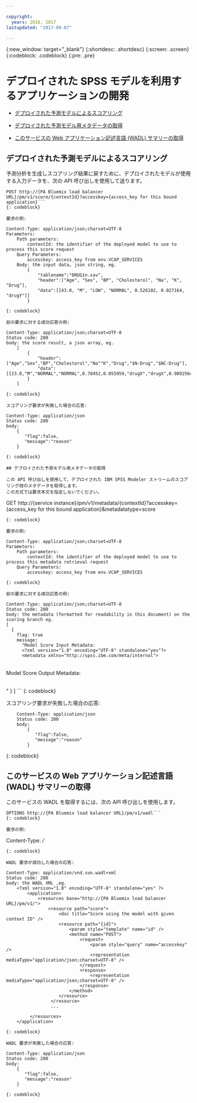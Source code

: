 ```yaml
---

copyright:
  years: 2016, 2017
lastupdated: "2017-09-07"

---
```


{:new_window: target="_blank"}
{:shortdesc: .shortdesc}
{:screen: .screen}
{:codeblock: .codeblock}
{:pre: .pre}

# デプロイされた SPSS モデルを利用するアプリケーションの開発


*  [デプロイされた予測モデルによるスコアリング](#scoring-with-a-deployed-predictive-model)

*  [デプロイされた予測モデル用メタデータの取得](#retrieving-metadata-for-a-deployed-predictive-model)

*  [このサービスの Web アプリケーション記述言語 (WADL) サマリーの取得](#retrieving-the-web-application-description-language-wadl-summary-of-this-service)

## デプロイされた予測モデルによるスコアリング

予測分析を生成しスコアリング結果に戻すために、デプロイされたモデルが使用する入力データを、次の API 呼び出しを使用して送ります。

```
POST http://{PA Bluemix load balancer
URL}/pm/v1/score/{contextId}?accesskey={access_key for this bound
application}```
{: codeblock}

要求の例:

```
    Content-Type: application/json;charset=UTF-8
    Parameters:
        Path parameters:
            contextId: the identifier of the deployed model to use to process this score request
        Query Parameters:
            accesskey: access_key from env.VCAP_SERVICES
        Body: the input data, json string, eg.
            {
                "tablename":"DRUG1n.sav",
                "header":["Age", "Sex", "BP", "Cholesterol", "Na", "K", "Drug"],
                "data":[[43.0, "M", "LOW", "NORMAL", 0.526102, 0.027164, "drugY"]]
            }   
```
{: codeblock}

前の要求に対する成功応答の例:

```
    Content-Type: application/json;charset=UTF-8
    Status code: 200
    body: the score result, a json array, eg.
        [
            {
                "header":["Age","Sex","BP","Cholesterol","Na""K","Drug","$N-Drug","$NC-Drug"],
                "data":[[23.0,"M","NORMAL","NORMAL",0.78452,0.055959,"drugX","drugX",0.9892564426956728]]
            }
        ]
```
{: codeblock}

スコアリング要求が失敗した場合の応答:

```
    Content-Type: application/json
    Status code: 200
    body:
        {
           "flag":false,
           "message":"reason"
        }
```
{: codeblock}

## デプロイされた予測モデル用メタデータの取得

この API 呼び出しを使用して、デプロイされた IBM SPSS Modeler ストリームのスコアリング枝のメタデータを取得します。
この方式では要求本文を指定しないでください。

```
GET http://{service
instance}/pm/v1/metadata/{contextId}?accesskey={access_key for
this bound application}&metadatatype=score
```
{: codeblock}

要求の例:

```
    Content-Type: application/json;charset=UTF-8
    Parameters:
        Path parameters:
            contextId: the identifier of the deployed model to use to process this metadata retrieval request
        Query Parameters:
            accesskey: access_key from env.VCAP_SERVICES
```
{: codeblock}

前の要求に対する成功応答の例:

```
    Content-Type: application/json;charset=UTF-8
    Status code: 200
    body: the metadata (formatted for readability in this document) on the scoring branch eg.
    [
      {
        flag: true
        message:
          "Model Score Input Metadata:
          <?xml version="1.0" encoding="UTF-8" standalone="yes"?>
          <metadata xmlns="http://spss.ibm.com/meta/internal">
<table xsi:type="nodeImpl" tag="id574QKQ8NL6E" name="baskrule_input.csv" 
              xmlns:xsi="http://www.w3.org/2001/XMLSchema-instance">
            <field measurementLevel="CATEGORICAL" storageType="STRING" name="gender"/>
            <field measurementLevel="CONTINUOUS" storageType="LONG" name="income"/>
          </table>
          </metadata>
          Model Score Output Metadata:
          <?xml version="1.0" encoding="UTF-8" standalone="yes"?>
          <metadata xmlns="http://spss.ibm.com/meta/internal">
<table xsi:type="nodeImpl" tag="id32CPAJBGJFG" name="Flat File" 
              xmlns:xsi="http://www.w3.org/2001/XMLSchema-instance">
            <field measurementLevel="CATEGORICAL" storageType="STRING" name="gender"/>
            <field measurementLevel="CONTINUOUS" storageType="LONG" name="income"/>
            <field measurementLevel="FLAG" storageType="STRING" name="$C-beer_beans_pizza"/>
            <field measurementLevel="CONTINUOUS" storageType="DOUBLE" name="$CC-beer_beans_pizza"/>
          </table>
          </metadata>"
      }
    ]
```
{: codeblock}

スコアリング要求が失敗した場合の応答:

```
    Content-Type: application/json
    Status code: 200
    body:
        {
           "flag":false,
           "message":"reason"
        }
```
{: codeblock}

## このサービスの Web アプリケーション記述言語 (WADL) サマリーの取得

このサービスの WADL を取得するには、次の API 呼び出しを使用します。

```
OPTIONS http://{PA Bluemix load balancer URL}/pm/v1/wadl```
{: codeblock}

要求の例:

```
Content-Type: */*
```
{: codeblock}

WADL 要求が成功した場合の応答:

```
    Content-Type: application/vnd.sun.wadl+xml
    Status code: 200
    body: the WADL XML ,eg.
        <?xml version="1.0" encoding="UTF-8" standalone="yes" ?>
            <application>
                <resources base="http://{PA Bluemix load balancer URL}/pm/v1/">
                    <resource path="score">
                        <doc title="Score using the model with given context ID" />
                        <resource path="{id}">
                            <param style="template" name="id" />
                            <method name="POST">
                                <request>
                                    <param style="query" name="accesskey" />
                                    <representation mediaType="application/json;charset=UTF-8" />
                                </request>
                                <response>
                                    <representation mediaType="application/json;charset=UTF-8" />
                                </response>
                            </method>
                        </resource>
                     </resource>
                     ...

             </resources>
        </application>
```
{: codeblock}

WADL 要求が失敗した場合の応答:

```
    Content-Type: application/json
    Status code: 200
    body:
        {
           "flag":false,
           "message":"reason"
        } 
```
{: codeblock}
